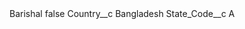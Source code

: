 <?xml version="1.0" encoding="UTF-8"?>
<CustomMetadata xmlns="http://soap.sforce.com/2006/04/metadata" xmlns:xsi="http://www.w3.org/2001/XMLSchema-instance" xmlns:xsd="http://www.w3.org/2001/XMLSchema">
    <label>Barishal</label>
    <protected>false</protected>
    <values>
        <field>Country__c</field>
        <value xsi:type="xsd:string">Bangladesh</value>
    </values>
    <values>
        <field>State_Code__c</field>
        <value xsi:type="xsd:string">A</value>
    </values>
</CustomMetadata>
